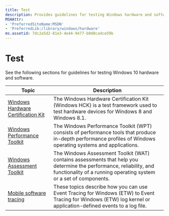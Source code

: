```yaml
---
title: Test
description: Provides guidelines for testing Windows hardware and software.
MSHAttr:
- 'PreferredSiteName:MSDN'
- 'PreferredLib:/library/windows/hardware'
ms.assetid: 7dc2a5d2-81e3-4e44-9477-b0d0ca4ce59b
---
```


# Test

See the following sections for guidelines for testing Windows 10 hardware and software.

| Topic                                               | Description                                                                                                                                                                             |
|-----------------------------------------------------|-----------------------------------------------------------------------------------------------------------------------------------------------------------------------------------------|
| [Windows Hardware Certification Kit](hck/index.md)  | The Windows Hardware Certification Kit (Windows HCK) is a test framework used to test hardware devices for Windows 8 and Windows 8.1.                                                   |
| [Windows Performance Toolkit](wpt/index.md)         | The Windows Performance Toolkit (WPT) consists of performance tools that produce in-depth performance profiles of Windows operating systems and applications.                           |
| [Windows Assessment Toolkit](assessments/index.md)  | The Windows Assessment Toolkit (WAT) contains assessments that help you determine the performance, reliability, and functionality of a running operating system or a set of components. |
| [Mobile software tracing](mobile-tracing/index.md)  | These topics describe how you can use Event Tracing for Windows (ETW) to Event Tracing for Windows (ETW) log kernel or application-defined events to a log file.                        |